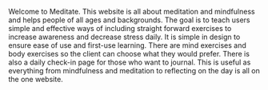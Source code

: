 Welcome to Meditate. This website is all about meditation and mindfulness and helps people of all ages and backgrounds. The goal is to teach users simple and effective ways of including straight forward exercises to increase awareness and decrease stress daily. It is simple in design to ensure ease of use and first-use learning. There are mind exercises and body exercises so the client can choose what they would prefer. There is also a daily check-in page for those who want to journal. This is useful as everything from mindfulness and meditation to reflecting on the day is all on the one website. 
